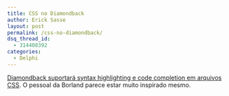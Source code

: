 ```yaml
---
title: CSS no Diamondback
author: Erick Sasse
layout: post
permalink: /css-no-diamondback/
dsq_thread_id:
  - 314408392
categories:
  - Delphi
---
```

[Diamondback suportar&aacute; syntax highlighting e code completion em arquivos CSS][1]. O pessoal da Borland parece estar muito inspirado mesmo.

 [1]: http://www.calcos.com.br/agencias/sonhoreal/categoria_view.asp?id=38